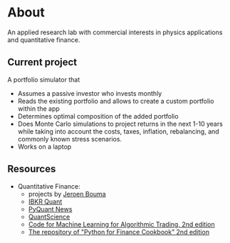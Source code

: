 # About 
An applied research lab with commercial interests in physics applications and quantitative finance.

## Current project
A portfolio simulator that
* Assumes a passive investor who invests monthly 
* Reads the existing portfolio and allows to create a custom portfolio within the app
* Determines optimal composition of the added portfolio
* Does Monte Carlo simulations to project returns in the next 1-10 years while taking into account the costs, taxes, inflation, rebalancing, and commonly known stress scenarios.
* Works on a laptop

## Resources
- Quantitative Finance: 
  - projects by [Jeroen Bouma](https://github.com/JerBouma)
  - [IBKR Quant](https://www.interactivebrokers.com/campus/category/ibkr-quant-news/ibkr-quant-home/)
  - [PyQuant News](https://www.pyquantnews.com/)
  - [QuantScience](https://quantscience.io/)
  - [Code for Machine Learning for Algorithmic Trading, 2nd edition](https://github.com/stefan-jansen/machine-learning-for-trading)
  - [The repository of "Python for Finance Cookbook" 2nd edition](https://github.com/erykml/Python-for-Finance-Cookbook-2E)
